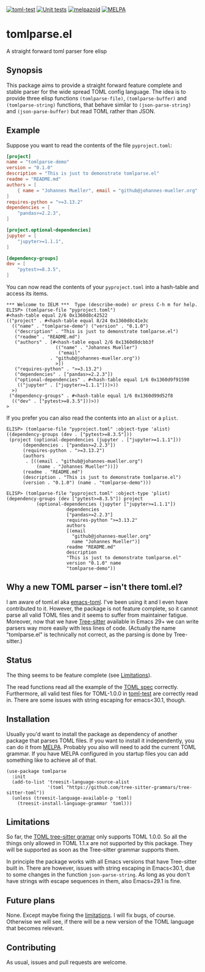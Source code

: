 [![toml-test](https://github.com/johannes-mueller/tomlparse.el/actions/workflows/toml-test.yaml/badge.svg)](https://github.com/johannes-mueller/tomlparse.el/actions/workflows/toml-test.yaml)
[![Unit
tests](https://github.com/johannes-mueller/tomlparse.el/actions/workflows/unit-tests.yml/badge.svg)](https://github.com/johannes-mueller/tomlparse.el/actions/workflows/unit-tests.yml)
[![melpazoid](https://github.com/johannes-mueller/tomlparse.el/actions/workflows/melpazoid.yml/badge.svg)](https://github.com/johannes-mueller/tomlparse.el/actions/workflows/melpazoid.yml)
[![MELPA](https://melpa.org/packages/tomlparse-badge.svg)](https://melpa.org/#/tomlparse)
# tomlparse.el

A straight forward toml parser fore elisp


## Synopsis

This package aims to provide a straight forward feature complete and stable
parser for the wide spread TOML config language.  The idea is to provide three
elisp functions `(tomlparse-file)`, `(tomlparse-buffer)` and
`(tomlparse-string)` functions, that behave similar to `(json-parse-string)`
and `(json-parse-buffer)` but read TOML rather than JSON.


## Example

Suppose you want to read the contents of the file `pyproject.toml`:

```toml filename="pyproject.toml"
[project]
name = "tomlparse-demo"
version = "0.1.0"
description = "This is just to demonstrate tomlparse.el"
readme = "README.md"
authors = [
    { name = "Johannes Mueller", email = "github@johannes-mueller.org" }
]
requires-python = ">=3.13.2"
dependencies = [
    "pandas>=2.2.3",
]

[project.optional-dependencies]
jupyter = [
    "jupyter>=1.1.1",
]

[dependency-groups]
dev = [
    "pytest>=8.3.5",
]
```

You can now read the contents of your `pyproject.toml` into a hash-table and
access its items.

```
*** Welcome to IELM ***  Type (describe-mode) or press C-h m for help.
ELISP> (tomlparse-file "pyproject.toml")
#<hash-table equal 2/6 0x1360d8c42522
(("project" . #<hash-table equal 8/24 0x1360d8c41e3c
  (("name" . "tomlparse-demo") ("version" . "0.1.0")
   ("description" . "This is just to demonstrate tomlparse.el")
   ("readme" . "README.md")
   ("authors" . [#<hash-table equal 2/6 0x1360d8dcbb3f
			      (("name" . "Johannes Mueller")
			       ("email"
				. "github@johannes-mueller.org"))
			      >])
   ("requires-python" . ">=3.13.2")
   ("dependencies" . ["pandas>=2.2.3"])
   ("optional-dependencies" . #<hash-table equal 1/6 0x1360d9f91590
    (("jupyter" . ["jupyter>=1.1.1"]))>))
  >)
 ("dependency-groups" . #<hash-table equal 1/6 0x1360d99d52f8
  (("dev" . ["pytest>=8.3.5"]))>))
>
```

If you prefer you can also read the contents into an `alist` or a `plist`.

```
ELISP> (tomlparse-file "pyproject.toml" :object-type 'alist)
((dependency-groups (dev . ["pytest>=8.3.5"]))
 (project (optional-dependencies (jupyter . ["jupyter>=1.1.1"]))
	  (dependencies . ["pandas>=2.2.3"])
	  (requires-python . ">=3.13.2")
	  (authors
	   . [((email . "github@johannes-mueller.org")
	       (name . "Johannes Mueller"))])
	  (readme . "README.md")
	  (description . "This is just to demonstrate tomlparse.el")
	  (version . "0.1.0") (name . "tomlparse-demo")))

ELISP> (tomlparse-file "pyproject.toml" :object-type 'plist)
(dependency-groups (dev ["pytest>=8.3.5"]) project
		   (optional-dependencies (jupyter ["jupyter>=1.1.1"])
					  dependencies
					  ["pandas>=2.2.3"]
					  requires-python ">=3.13.2"
					  authors
					  [(email
					    "github@johannes-mueller.org"
					    name "Johannes Mueller")]
					  readme "README.md"
					  description
					  "This is just to demonstrate tomlparse.el"
					  version "0.1.0" name
					  "tomlparse-demo"))
```

## Why a new TOML parser – isn't there toml.el?

I am aware of toml.el aka [emacs-toml](https://github.com/gongo/emacs-toml).
I've been using it and I even have contributed to it.  However, the package is
not feature complete, so it cannot parse all valid TOML files and it seems to
suffer from maintainer fatigue.  Moreover, now that we have
[Tree-sitter](https://tree-sitter.github.io/tree-sitter/) available in Emacs
29+ we can write parsers way more easily with less lines of code. (Actually the
name "tomlparse.el" is technically not correct, as the parsing is done by
Tree-sitter.)


## Status

The thing seems to be feature complete (see [Limitations](#limitations)).

The read functions read all the example of the [TOML
spec](https://toml.io/en/v1.0.0) correctly.  Furthermore, all valid test files
for TOML-1.0.0 in [toml-test](https://github.com/toml-lang/toml-test) are
correctly read in.  There are some issues with string escaping for emacs<30.1,
though.


## Installation

Usually you'd want to install the package as dependency of another package that
parses TOML files.  If you want to install it independently, you can do it from
[MELPA](https://melpa.org/).  Probably you also will need to add the current
TOML grammar.  If you have MELPA configured in you startup files you can add
something like to achieve all of that.

```elisp
(use-package tomlparse
  :init
  (add-to-list 'treesit-language-source-alist
               '(toml "https://github.com/tree-sitter-grammars/tree-sitter-toml"))
  (unless (treesit-language-available-p 'toml)
    (treesit-install-language-grammar 'toml)))

```


## Limitations

So far, the [TOML tree-sitter
gramar](https://github.com/tree-sitter-grammars/tree-sitter-toml) only supports
TOML 1.0.0. So all the things only allowed in TOML 1.1.x are not supported by
this package.  They will be supported as soon as the Tree-sitter grammar
supports them.

In principle the package works with all Emacs versions that have Tree-sitter
built in.  There are however, issues with string escaping in Emacs<30.1, due to
some changes in the function `json-parse-string`.  As long as you don't have
strings with escape sequences in them, also Emacs=29.1 is fine.


## Future plans

None.  Except maybe fixing the [limitations](#limitations).  I will fix bugs,
of course.  Otherwise we will see, if there will be a new version of the TOML
language that becomes relevant.


## Contributing

As usual, issues and pull requests are welcome.
